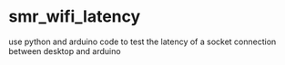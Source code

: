 # smr_wifi_latency
use python and arduino code to test the latency of a socket connection between desktop and arduino

